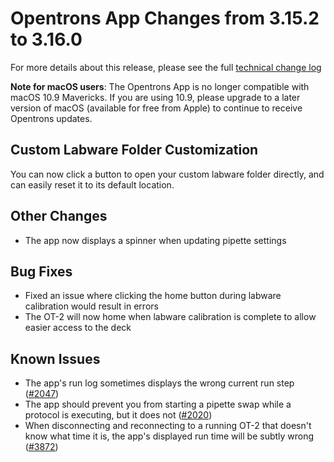 # Opentrons App Changes from 3.15.2 to 3.16.0

For more details about this release, please see the full [technical change log][changelog]

**Note for macOS users**: The Opentrons App is no longer compatible with macOS 10.9 Mavericks. If you are using 10.9, please upgrade to a later version of macOS (available for free from Apple) to continue to receive Opentrons updates.

## Custom Labware Folder Customization

You can now click a button to open your custom labware folder directly, and can
easily reset it to its default location.

## Other Changes
- The app now displays a spinner when updating pipette settings

## Bug Fixes
- Fixed an issue where clicking the home button during labware calibration would
  result in errors 
- The OT-2 will now home when labware calibration is complete to allow easier
  access to the deck 

## Known Issues

- The app's run log sometimes displays the wrong current run step ([#2047][2047])
- The app should prevent you from starting a pipette swap while a protocol is executing, but it does not ([#2020][2020])
- When disconnecting and reconnecting to a running OT-2 that doesn't know what time it is, the app's displayed run time will be subtly wrong ([#3872][3872])


[changelog]: https://github.com/Opentrons/opentrons/blob/edge/CHANGELOG.md
[2047]: https://github.com/Opentrons/opentrons/issues/2047
[2020]: https://github.com/Opentrons/opentrons/issues/2020
[3872]: https://github.com/Opentrons/opentrons/issues/3872
